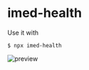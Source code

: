 # imed-health

Use it with

```shell
$ npx imed-health
```

![preview](https://i.ibb.co/CMK2mhp/image.png)
